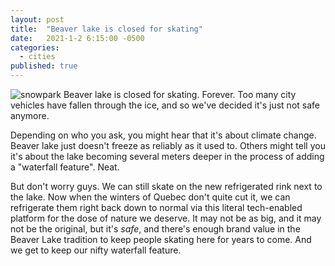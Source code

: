 ```yaml
---
layout: post
title:  "Beaver lake is closed for skating"
date:   2021-1-2 6:15:00 -0500
categories:
  - cities
published: true
---
```

![snowpark]({{site.url}}/assets/img/parc-lafontaine.png)
Beaver lake is closed for skating. Forever. Too many city vehicles have fallen through the ice, and so we've decided it's just not safe anymore.

Depending on who you ask, you might hear that it's about climate change. Beaver lake just doesn't freeze as reliably as it used to. Others might tell you it's about the lake becoming several meters deeper in the process of adding a "waterfall feature". Neat.

But don't worry guys. We can still skate on the new refrigerated rink next to the lake. Now when the winters of Quebec don't quite cut it, we can refrigerate them right back down to normal via this literal tech-enabled platform for the dose of nature we deserve. It may not be as big, and it may not be the original, but it's *safe*, and there's enough brand value in the Beaver Lake tradition to keep people skating here for years to come. And we get to keep our nifty waterfall feature.
